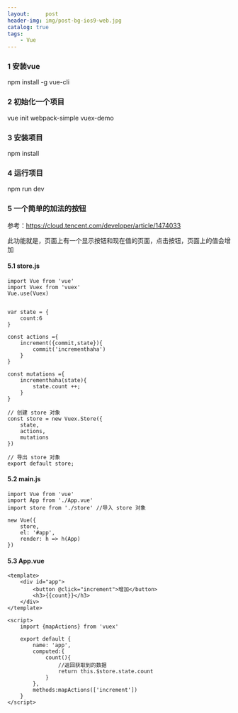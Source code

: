 ```yaml
---
layout:     post
header-img: img/post-bg-ios9-web.jpg
catalog: true
tags:
    - Vue
---
```


### 1 安装vue
npm install -g vue-cli

### 2 初始化一个项目
vue init webpack-simple vuex-demo

### 3 安装项目
npm install

### 4 运行项目
npm run dev

### 5 一个简单的加法的按钮
参考：https://cloud.tencent.com/developer/article/1474033

此功能就是，页面上有一个显示按钮和现在值的页面，点击按钮，页面上的值会增加

#### 5.1 store.js
```
import Vue from 'vue'
import Vuex from 'vuex'
Vue.use(Vuex)


var state = {
    count:6
}

const actions ={
    increment({commit,state}){
        commit('incrementhaha') 
    }
}

const mutations ={
    incrementhaha(state){
        state.count ++;
    }
}

// 创建 store 对象
const store = new Vuex.Store({
    state,
    actions,
    mutations
})
 
// 导出 store 对象
export default store;
```


#### 5.2 main.js
```
import Vue from 'vue'
import App from './App.vue'
import store from './store' //导入 store 对象

new Vue({
    store,
    el: '#app',
    render: h => h(App)
})
```

#### 5.3 App.vue
```
<template>
    <div id="app">
        <button @click="increment">增加</button>
        <h3>{{count}}</h3>
    </div>
</template>
 
<script>
    import {mapActions} from 'vuex'

    export default {
        name: 'app',
        computed:{
            count(){
                //返回获取到的数据
                return this.$store.state.count
            }
        },
        methods:mapActions(['increment'])
    }
</script>
```